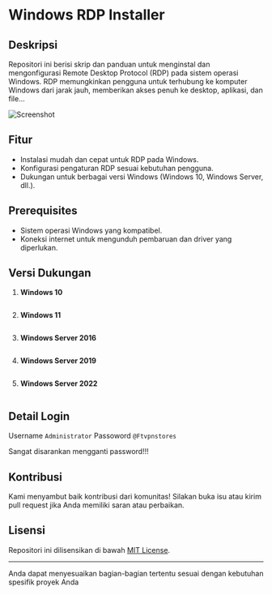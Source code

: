 # Windows RDP Installer

## Deskripsi
Repositori ini berisi skrip dan panduan untuk menginstal dan mengonfigurasi Remote Desktop Protocol (RDP) pada sistem operasi Windows. RDP memungkinkan pengguna untuk terhubung ke komputer Windows dari jarak jauh, memberikan akses penuh ke desktop, aplikasi, dan file...

![Screenshot](https://www.bleepstatic.com/content/hl-images/2024/05/14/Windows-Server.jpg)

## Fitur
- Instalasi mudah dan cepat untuk RDP pada Windows.
- Konfigurasi pengaturan RDP sesuai kebutuhan pengguna.
- Dukungan untuk berbagai versi Windows (Windows 10, Windows Server, dll.).

## Prerequisites
- Sistem operasi Windows yang kompatibel.
- Koneksi internet untuk mengunduh pembaruan dan driver yang diperlukan.

## Versi Dukungan
1. **Windows 10**
```

```
2. **Windows 11**
```

```
3. **Windows Server 2016**
```

```
4. **Windows Server 2019**
```

```
5. **Windows Server 2022**
```

```
## Detail Login 
Username ```Administrator```
Passoword ```@Ftvpnstores```

Sangat disarankan mengganti password!!!
## Kontribusi
Kami menyambut baik kontribusi dari komunitas! Silakan buka isu atau kirim pull request jika Anda memiliki saran atau perbaikan.

## Lisensi
Repositori ini dilisensikan di bawah [MIT License](LICENSE).

---

Anda dapat menyesuaikan bagian-bagian tertentu sesuai dengan kebutuhan spesifik proyek Anda
